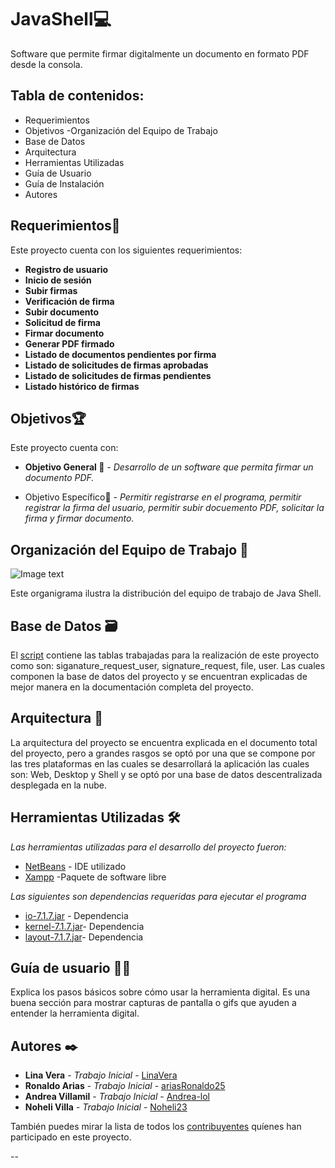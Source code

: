 # JavaShell💻
Software que permite firmar digitalmente un documento en formato PDF desde la consola.


## Tabla de contenidos:

- Requerimientos
- Objetivos
-Organización del Equipo de Trabajo
- Base de Datos
- Arquitectura
- Herramientas Utilizadas
- Guía de Usuario
- Guía de Instalación
- Autores


## Requerimientos📄

Este proyecto cuenta con los siguientes requerimientos:

* **Registro de usuario** 
* **Inicio de sesión**
* **Subir firmas**
* **Verificación de firma**
* **Subir documento**
* **Solicitud de firma**
* **Firmar documento**
* **Generar PDF firmado**
* **Listado de documentos pendientes por firma**
* **Listado de solicitudes de firmas aprobadas**
* **Listado de solicitudes de firmas pendientes**
* **Listado histórico de firmas**


## Objetivos🏆

Este proyecto cuenta con:

* **Objetivo General 💯** - *Desarrollo de un software que permita firmar un documento PDF.*

* Objetivo Específico🎯  - *Permitir registrarse en el programa, permitir registrar la firma del usuario, permitir subir docuemento PDF, solicitar la firma y firmar documento.*


## Organización del Equipo de Trabajo 📅

![Image text](https://github.com/Arquitectura-de-Software-UFPS-2022-I/JavaShell/blob/main/img/Organigrama%20Java%20Shell.png)

Este organigrama ilustra la distribución del equipo de trabajo de Java Shell.

## Base de Datos 🗃️

El [script](https://github.com/Arquitectura-de-Software-UFPS-2022-I/JavaShell/blob/main/ScriptTarea0.sql) contiene las tablas trabajadas para la realización de este proyecto como son: siganature_request_user, signature_request, file, user. Las cuales componen la base de datos del proyecto y se encuentran explicadas de mejor manera en la documentación completa del proyecto.


## Arquitectura 📝

La arquitectura del proyecto se encuentra explicada en el documento total del proyecto, pero a grandes rasgos se optó por una que se compone por las tres plataformas en las cuales se desarrollará la aplicación las cuales son: Web, Desktop y Shell y se optó por una base de datos descentralizada desplegada en la nube.


## Herramientas Utilizadas 🛠️

_Las herramientas utilizadas para el desarrollo del proyecto fueron:_

* [NetBeans](https://netbeans.apache.org) - IDE utilizado
* [Xampp](https://www.apachefriends.org/es/index.html) -Paquete de software libre

_Las siguientes son dependencias requeridas para ejecutar el programa_

* [io-7.1.7.jar](https://mvnrepository.com/artifact/com.itextpdf/io/7.1.7) - Dependencia
* [kernel-7.1.7.jar](https://mvnrepository.com/artifact/com.itextpdf/kernel/7.1.7)- Dependencia
* [layout-7.1.7.jar](https://mvnrepository.com/artifact/com.itextpdf/layout/7.1.7)- Dependencia


## Guía de usuario 📑🧑
Explica los pasos básicos sobre cómo usar la herramienta digital. Es una buena sección para mostrar capturas de pantalla o gifs que ayuden a entender la herramienta digital.

	
## Autores ✒️

* **Lina Vera** - *Trabajo Inicial* - [LinaVera](https://github.com/LinaVera)
* **Ronaldo Arias** - *Trabajo Inicial* - [ariasRonaldo25](https://github.com/ariasRonaldo25)
* **Andrea Villamil** - *Trabajo Inicial* - [Andrea-lol](https://github.com/Andrea-lol)
* **Noheli Villa** - *Trabajo Inicial* - [Noheli23](https://github.com/Noheli23)

También puedes mirar la lista de todos los [contribuyentes](https://github.com/Arquitectura-de-Software-UFPS-2022-I/JavaShell/graphs/contributors) quíenes han participado en este proyecto. 

--
